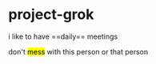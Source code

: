 # project-grok

i like to have ==daily== meetings

don't <mark>mess</mark> with this person or that person